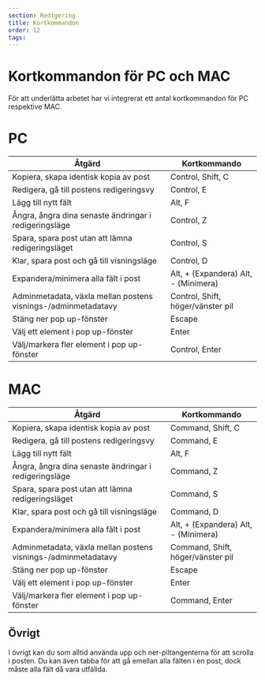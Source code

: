 ```yaml
---
section: Redigering
title: Kortkommandon
order: 12
tags:
---
```


# Kortkommandon för PC och MAC
För att underlätta arbetet har vi integrerat ett antal kortkommandon för PC respektive MAC. 
 
 
 
 
# PC 
    
| Åtgärd 					    	|         Kortkommando 																   	             |
|	 ------------- 						| 				------------- 																    |
| Kopiera, skapa identisk kopia av post 				|Control, Shift, C  								    |
| Redigera, gå till postens redigeringsvy 						|Control, E  				  							    |
| Lägg till nytt fält							|  																  Alt, F 														  |
| Ångra, ångra dina senaste ändringar i redigeringsläge	| 			Control, Z		  |  
| Spara, spara post utan att lämna redigeringsläget   | Control, S |
| Klar, spara post och gå till visningsläge | Control, D |
| Expandera/minimera alla fält i post 		|						Alt, + (Expandera) Alt, - (Minimera)  										  |
| Adminmetadata, växla mellan postens visnings-/adminmetadatavy    |Control, Shift, höger/vänster pil   	  |
| Stäng ner pop up-fönster | Escape |
| Välj ett element i pop up-fönster | Enter |
| Välj/markera fler element i pop up-fönster | Control, Enter |

 
 

# MAC 
    
|               Åtgärd 					    	| 										Kortkommando 																	|
|						 ------------- 						| 										------------- 																|
| Kopiera, skapa identisk kopia av post  				| Command, Shift, C  								|
| Redigera, gå till postens redigeringsvy  | Command, E   |
| Lägg till nytt fält | Alt, F  |
| Ångra, ångra dina senaste ändringar i redigeringsläge | Command, Z |
| Spara, spara post utan att lämna redigeringsläget   | Command, S  |
| Klar, spara post och gå till visningsläge | Command, D |
| Expandera/minimera alla fält i post | Alt, + (Expandera) Alt, - (Minimera) |
| Adminmetadata, växla mellan postens visnings-/adminmetadatavy       | Command, Shift, höger/vänster pil |
| Stäng ner pop up-fönster | Escape |
| Välj ett element i pop up-fönster | Enter |
| Välj/markera fler element i pop up-fönster | Command, Enter |




## Övrigt
I övrigt kan du som alltid använda upp och ner-piltangenterna för att scrolla i posten. Du kan även tabba för att gå emellan alla fälten i en post, dock måste alla fält då vara utfällda. 
  
